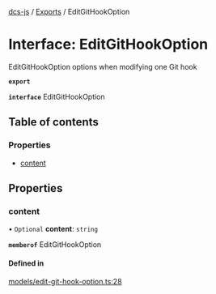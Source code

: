 [dcs-js](../README.md) / [Exports](../modules.md) / EditGitHookOption

# Interface: EditGitHookOption

EditGitHookOption options when modifying one Git hook

**`export`**

**`interface`** EditGitHookOption

## Table of contents

### Properties

- [content](EditGitHookOption.md#content)

## Properties

### <a id="content" name="content"></a> content

• `Optional` **content**: `string`

**`memberof`** EditGitHookOption

#### Defined in

[models/edit-git-hook-option.ts:28](https://github.com/unfoldingWord/dcs-js/blob/42a7ab5/models/edit-git-hook-option.ts#L28)
